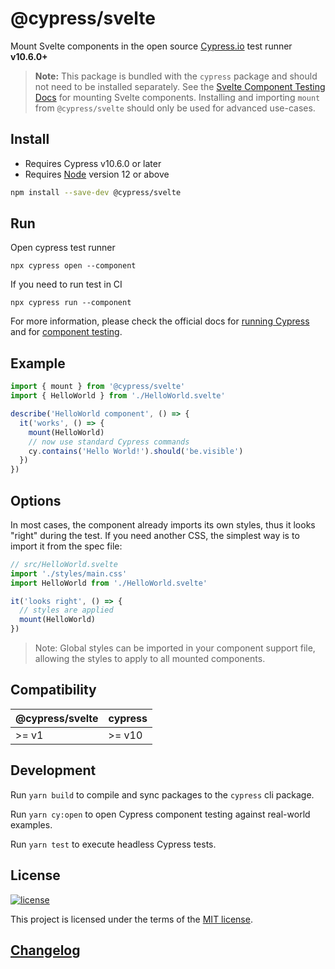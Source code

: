 # @cypress/svelte

Mount Svelte components in the open source [Cypress.io](https://www.cypress.io/) test runner **v10.6.0+**

> **Note:** This package is bundled with the `cypress` package and should not need to be installed separately. See the [Svelte Component Testing Docs](https://docs.cypress.io/guides/component-testing/quickstart-svelte#Configuring-Component-Testing) for mounting Svelte components. Installing and importing `mount` from `@cypress/svelte` should only be used for advanced use-cases.

## Install

- Requires Cypress v10.6.0 or later
- Requires [Node](https://nodejs.org/en/) version 12 or above

```sh
npm install --save-dev @cypress/svelte
```

## Run

Open cypress test runner
```
npx cypress open --component
```

If you need to run test in CI
```
npx cypress run --component
```

For more information, please check the official docs for [running Cypress](https://on.cypress.io/guides/getting-started/opening-the-app#Quick-Configuration) and for [component testing](https://on.cypress.io/guides/component-testing/writing-your-first-component-test).

## Example

```js
import { mount } from '@cypress/svelte'
import { HelloWorld } from './HelloWorld.svelte'

describe('HelloWorld component', () => {
  it('works', () => {
    mount(HelloWorld)
    // now use standard Cypress commands
    cy.contains('Hello World!').should('be.visible')
  })
})
```

## Options

In most cases, the component already imports its own styles, thus it looks "right" during the test. If you need another CSS, the simplest way is to import it from the spec file:

```js
// src/HelloWorld.svelte
import './styles/main.css'
import HelloWorld from './HelloWorld.svelte'

it('looks right', () => {
  // styles are applied
  mount(HelloWorld)
})
```

> Note: Global styles can be imported in your component support file, allowing the styles to apply to all mounted components.

## Compatibility

| @cypress/svelte | cypress |
| -------------- | ------- |
| >= v1          | >= v10  |

## Development

Run `yarn build` to compile and sync packages to the `cypress` cli package.

Run `yarn cy:open` to open Cypress component testing against real-world examples.

Run `yarn test` to execute headless Cypress tests.

## License

[![license](https://img.shields.io/badge/license-MIT-green.svg)](https://github.com/cypress-io/cypress/blob/master/LICENSE)

This project is licensed under the terms of the [MIT license](/LICENSE).

## [Changelog](./CHANGELOG.md)
